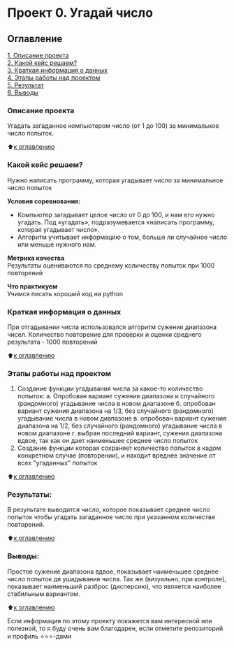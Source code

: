 # Проект 0. Угадай число 

## Оглавление  
[1. Описание проекта](.README.md#Описание-проекта)  
[2. Какой кейс решаем?](.README.md#Какой-кейс-решаем)  
[3. Краткая информация о данных](.README.md#Краткая-информация-о-данных)  
[4. Этапы работы над проектом](.README.md#Этапы-работы-над-проектом)  
[5. Результат](.README.md#Результат)    
[6. Выводы](.README.md#Выводы) 

### Описание проекта    
Угадать загаданное компьютером число (от 1 до 100) за минимальное число попыток.

:arrow_up:[к оглавлению](_)


### Какой кейс решаем?    
Нужно написать программу, которая угадывает число за минимальное число попыток

**Условия соревнования:**  
- Компьютер загадывает целое число от 0 до 100, и нам его нужно угадать. Под «угадать», подразумевается «написать программу, которая угадывает число».
- Алгоритм учитывает информацию о том, больше ли случайное число или меньше нужного нам.

**Метрика качества**     
Результаты оцениваются по среднему количеству попыток при 1000 повторений

**Что практикуем**     
Учимся писать хороший код на python


### Краткая информация о данных
При отгадывании числа использовался алгоритм сужения диапазона чисел. Количество повторение для проверки и оценки среднего результата - 1000 повторений
  
:arrow_up:[к оглавлению](.README.md#Оглавление)


### Этапы работы над проектом  
1. Создание функции угадывания числа за какое-то количество попыток:
    а. Опробован вариант сужения диапазона и случайного (рандомного) угадывание числа в новом диапазоне
    б. опробован вариант сужения диапазона на 1/3, без случайного (рандомного) угадывание числа в новом диапазоне
    в. опробован вариант сужения диапазона на 1/2, без случайного (рандомного) угадывание числа в новом диапазоне
    г. выбран последний вариант, сужения диапазона вдвое, так как он дает наименьшее среднее число попыток
2. Создание функции которая сохраняет количество попыток в кадом конкретном случае (повторении), и находит вреднее значение от всех  "угаданных" попыток

:arrow_up:[к оглавлению](.README.md#Оглавление)


### Результаты:  
В результате выводится число, которое показывает среднее число попыток чтобы угадать загаданное число при указанном количестве повторений.

:arrow_up:[к оглавлению](.README.md#Оглавление)


### Выводы:  
Простое сужение диапазона вдвое, показывает наименьшее среднее число попыток дя ушадывания числа. Так же (визуально, при контроле), показывает наименьший разброс (дисперсию), что является наиболее стабильным вариантом.

:arrow_up:[к оглавлению](.README.md#Оглавление)


Если информация по этому проекту покажется вам интересной или полезной, то я буду очень вам благодарен, если отметите репозиторий и профиль ⭐️⭐️⭐️-дами